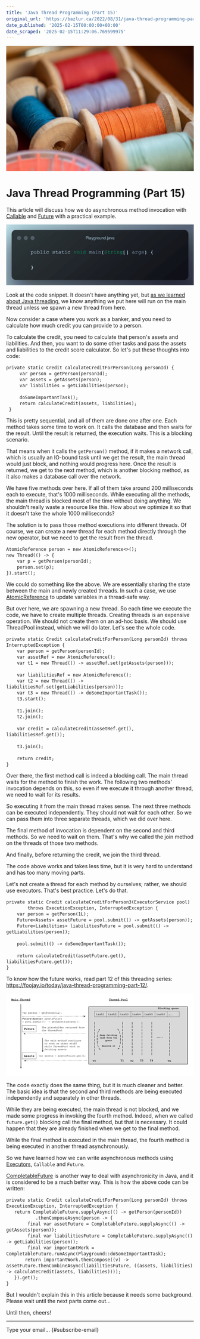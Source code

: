 ```yaml
---
title: 'Java Thread Programming (Part 15)'
original_url: 'https://bazlur.ca/2022/08/31/java-thread-programming-part-15/'
date_published: '2025-02-15T00:00:00+00:00'
date_scraped: '2025-02-15T11:29:06.769599975'
---
```


![](images/bozhin-karaivanov-k6cc1d-k-g-unsplash-scaled.jpg)

Java Thread Programming (Part 15)
=================================

This article will discuss how we do asynchronous method invocation with [Callable](https://docs.oracle.com/en/java/javase/18/docs/api/java.base/java/util/concurrent/Callable.html) and [Future](https://docs.oracle.com/en/java/javase/18/docs/api/java.base/java/util/concurrent/Future.html) with a practical example.

![](images/playground.java-700x227.png)

Look at the code snippet. It doesn't have anything yet, but [as we learned about Java threading](/2022/03/01/java-thread-programming-part-14/), we know anything we put here will run on the main thread unless we spawn a new thread from here.

Now consider a case where you work as a banker, and you need to calculate how much credit you can provide to a person.

To calculate the credit, you need to calculate that person's assets and liabilities. And then, you want to do some other tasks and pass the assets and liabilities to the credit score calculator. So let's put these thoughts into code:

```
private static Credit calculateCreditForPerson(Long personId) {
     var person = getPerson(personId);
     var assets = getAssets(person);
     var liabilities = getLiabilities(person);

     doSomeImportantTask();
     return calculateCredit(assets, liabilities);
 }
```

This is pretty sequential, and all of them are done one after one. Each method takes some time to work on. It calls the database and then waits for the result. Until the result is returned, the execution waits. This is a blocking scenario.

That means when it calls the `getPerson()` method, if it makes a network call, which is usually an IO-bound task until we get the result, the main thread would just block, and nothing would progress here. Once the result is returned, we get to the next method, which is another blocking method, as it also makes a database call over the network.

We have five methods over here. If all of them take around 200 milliseconds each to execute, that's 1000 milliseconds. While executing all the methods, the main thread is blocked most of the time without doing anything. We shouldn't really waste a resource like this. How about we optimize it so that it doesn't take the whole 1000 milliseconds?

The solution is to pass those method executions into different threads. Of course, we can create a new thread for each method directly through the new operator, but we need to get the result from the thread.

```
AtomicReference person = new AtomicReference<>();
new Thread(() -> {
    var p = getPerson(personId);
    person.set(p);
}).start();
```

We could do something like the above. We are essentially sharing the state between the main and newly created threads. In such a case, we use [AtomicReference](https://docs.oracle.com/en/java/javase/18/docs/api/java.base/java/util/concurrent/atomic/AtomicReference.html) to update variables in a thread-safe way.

But over here, we are spawning a new thread. So each time we execute the code, we have to create multiple threads. Creating threads is an expensive operation. We should not create them on an ad-hoc basis. We should use ThreadPool instead, which we will do later. Let's see the whole code.

```
private static Credit calculateCreditForPerson(Long personId) throws InterruptedException {
    var person = getPerson(personId);
    var assetRef = new AtomicReference();
    var t1 = new Thread(() -> assetRef.set(getAssets(person)));

    var liabilitiesRef = new AtomicReference();
    var t2 = new Thread(() -> liabilitiesRef.set(getLiabilities(person)));
    var t3 = new Thread(() -> doSomeImportantTask());
    t3.start();

    t1.join();
    t2.join();

    var credit = calculateCredit(assetRef.get(), liabilitiesRef.get());

    t3.join();

    return credit;
}
```

Over there, the first method call is indeed a blocking call. The main thread waits for the method to finish the work. The following two methods' invocation depends on this, so even if we execute it through another thread, we need to wait for its results.

So executing it from the main thread makes sense. The next three methods can be executed independently. They should not wait for each other. So we can pass them into three separate threads, which we did over here.

The final method of invocation is dependent on the second and third methods. So we need to wait on them. That's why we called the join method on the threads of those two methods.

And finally, before returning the credit, we join the third thread.

The code above works and takes less time, but it is very hard to understand and has too many moving parts.

Let's not create a thread for each method by ourselves; rather, we should use executors. That's best practice. Let's do that.

```
private static Credit calculateCreditForPerson3(ExecutorService pool)
        throws ExecutionException, InterruptedException {
    var person = getPerson(1L);
    Future<Assets> assetFuture = pool.submit(() -> getAssets(person));
    Future<Liabilities> liabilitiesFuture = pool.submit(() -> getLiabilities(person));

    pool.submit(() -> doSomeImportantTask());

    return calculateCredit(assetFuture.get(), liabilitiesFuture.get());
}
```

To know how the future works, read part 12 of this threading series: ​​<https://foojay.io/today/java-thread-programming-part-12/>.

![](images/aysnchronos-programming-1024x447.png)

The code exactly does the same thing, but it is much cleaner and better. The basic idea is that the second and third methods are being executed independently and separately in other threads.

While they are being executed, the main thread is not blocked, and we made some progress in invoking the fourth method. Indeed, when we called `future.get()` blocking call the final method, but that is necessary. It could happen that they are already finished when we get to the final method.

While the final method is executed in the main thread, the fourth method is being executed in another thread asynchronously.

So we have learned how we can write asynchronous methods using [Executors](https://docs.oracle.com/en/java/javase/18/docs/api/java.base/java/util/concurrent/Executors.html), `Callable` and `Future`.

[CompletableFuture](https://docs.oracle.com/en/java/javase/18/docs/api/java.base/java/util/concurrent/CompletableFuture.html) is another way to deal with asynchronicity in Java, and it is considered to be a much better way. This is how the above code can be written:

```
private static Credit calculateCreditForPerson(Long personId) throws ExecutionException, InterruptedException {
   return CompletableFuture.supplyAsync(() -> getPerson(personId))
           .thenComposeAsync(person -> {
        final var assetFuture = CompletableFuture.supplyAsync(() -> getAssets(person));
        final var liabilitiesFuture = CompletableFuture.supplyAsync(() -> getLiabilities(person));
        final var importantWork = CompletableFuture.runAsync(Playground::doSomeImportantTask);
       return importantWork.thenCompose((v) -> assetFuture.thenCombineAsync(liabilitiesFuture, ((assets, liabilities) -> calculateCredit(assets, liabilities))));
   }).get();
}
```

But I wouldn't explain this in this article because it needs some background. Please wait until the next parts come out...

Until then, cheers!  

*** ** * ** ***

Type your email... {#subscribe-email}
